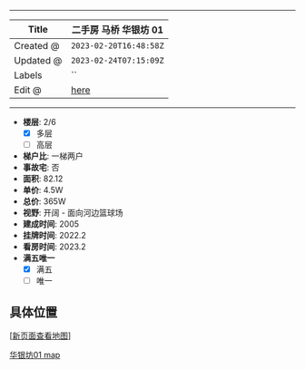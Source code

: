 -----

| Title     | 二手房 马桥 华银坊 01                                   |
| --------- | ----------------------------------------------- |
| Created @ | `2023-02-20T16:48:58Z`                          |
| Updated @ | `2023-02-24T07:15:09Z`                          |
| Labels    | \`\`                                            |
| Edit @    | [here](https://github.com/junxnone/F/issues/55) |

-----

  - **楼层**: 2/6
      - [x] 多层
      - [ ] 高层
  - **梯户比**: 一梯两户
  - **事故宅**: 否
  - **面积**: 82.12
  - **单价**: 4.5W
  - **总价**: 365W
  - **视野**: 开阔 - 面向河边篮球场
  - **建成时间**: 2005
  - **挂牌时间**: 2022.2
  - **看房时间**: 2023.2
  - **满五唯一**
      - [x] 满五
      - [ ] 唯一

## 具体位置

\[[新页面查看地图](https://junxnone.github.io/fmap/at/hyf01)\]

[华银坊01
map](https://junxnone.github.io/fmap/at/hyf01 ":include :type=iframe width=100% height=600px")
